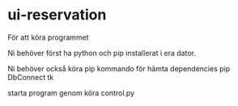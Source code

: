 # ui-reservation

För att köra programmet

Ni behöver först ha python och pip installerat i era dator. 

Ni behöver också köra pip kommando för hämta dependencies 
pip DbConnect tk 

starta program genom köra control.py
